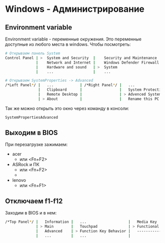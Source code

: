 # Windows - Администрирование

## Environment variable

Environment variable - переменные окружения. Это переменные доступные из любого места в windows. Чтобы посмотреть:

```bash
# Открываем панель System
Control Panel | >  System and Security  |    Security and Maintenance  |
              |    Network and Internet |    Windows Defender Firewall |
              |    Hardware and sound   | >  System                    |
              |    ...                  |    ...                       |

# Открываем SystemProperties -> Advanced
/*Left Panel*/ |   ...            | /*Right Panel*/ |   ...                      | > Environmet Variables...
               |   Clipboard      |                 |   System Protection        |
               |   Remote Desktop |                 | > Advenced System settings |
               | > About          |                 |   Rename this PC           |
```

Так же можно открыть это окно через команду в консоли:

```cmd
SystemPropertiesAdvanced
```

## Выходим в BIOS

При перезагрузке зажимаем:

-   acer
    -   <F2> или <Fn+F2>
-   ASRock и ПК
    -   <F2> или <Fn+F2>
    -   <DEL>
-   lenovo
    -   <F1> или <Fn+F1>

## Отключаем f1-f12

Заходим в BIOS и в нем:

```bash
/*Top Panel*/ |   Information |   ...                   |   Media Key      |
              | > Main        |   Touchpad              | > Functional Key |
              |   Advanced    | > Function Key Behavior |   -------------- |
              |   ...         |   ...                   |                  |
```
